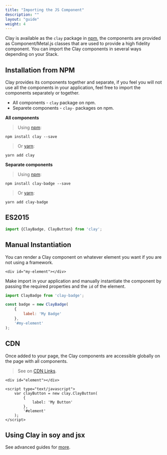 ```yaml
---
title: "Importing the JS Component"
description: ""
layout: "guide"
weight: 4
---
```


<article id="importing-the-js-component">

Clay is available as the `clay` package in [npm](https://www.npmjs.com/), the components are provided as Component/Metal.js classes that are used to provide a high fidelity component. You can import the Clay components in several ways depending on your Stack.

## Installation from NPM

Clay provides its components together and separate, if you feel you will not use all the components in your application, feel free to import the components separately or together.

* All components - `clay` package on npm.
* Separete components - `clay-` packages on npm.

**All components**

> Using [npm](https://www.npmjs.com/):

```shell
npm install clay --save
```

> Or [yarn](https://yarnpkg.com/lang/en/):

```shell
yarn add clay
```

**Separate components**

> Using [npm](https://www.npmjs.com/):

```shell
npm install clay-badge --save
```

> Or [yarn](https://yarnpkg.com/lang/en/):

```shell
yarn add clay-badge
```

## ES2015

```javascript
import {ClayBadge, ClayButton} from 'clay';
```

## Manual Instantiation

You can render a Clay component on whatever element you want if you are not using a framework.

```text/html
<div id="my-element"></div>
```

Make import in your application and manually instantiate the component by passing the required properties and the `id` of the element.

```javascript
import ClayBadge from 'clay-badge';

const badge = new ClayBadge(
    {
        label: 'My Badge'
    }, 
    '#my-element'
);
```

## CDN

Once added to your page, the Clay components are accessible globally on the page with all components.

> See on [CDN Links](/docs/getting_started/cdn-links.html).

```text/html
<div id="element"></div>

<script type="text/javascript">
    var clayButton = new clay.ClayButton(
        {
            label: 'My Button'
        }, 
        '#element'
    );
</script>
```

## Using Clay in soy and jsx

See advanced guides for [more](/docs/advanced_guides/using-js-components-with-metal.html).

</article>